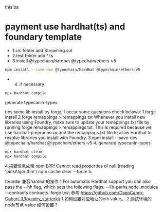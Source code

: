 
this ba
# payment use hardhat(ts) and foundary template


* 1.src folder add Streaming.sol
* 2.test folder add *.ts
* 3.install @typechain/hardhat @typechain/ethers-v5
```bash
npm install --save-dev @typechain/hardhat @typechain/ethers-v5
```
* 4. if necessary 
```bash
npx hardhat compile 
```
generate typecanin-types



tips
some lib install by forge,if occur some questions check belows:
1.forge install
2.forge remappings > remappings.txt
Whenever you install new libraries using Foundry, make sure to update your remappings.txt file by running forge remappings > remappings.txt. This is required because we use hardhat-preprocessor and the remappings.txt file to allow Hardhat to resolve libraries you install with Foundry.
3.npm install --save-dev @typechain/hardhat @typechain/ethers-v5
4. generate typecanin-types
```bash
npx hardhat clean
npx hardhat compile 
```
4.报错信息处理
npm ERR! Cannot read properties of null (reading 'pickAlgorithm')
npm cache clear --force
5.



foundar 兼容hardhat的操作
1.For automatic Hardhat support you can also pass the --hh flag, which sets the following flags: --lib-paths node_modules --contracts contracts.
forge test 参考
https://github.com/DappCamp-Cohort-3/foundry_starterkit
1.如何设置对应地址的eth value。
2.测试环境的node节点 value 如何设置？


